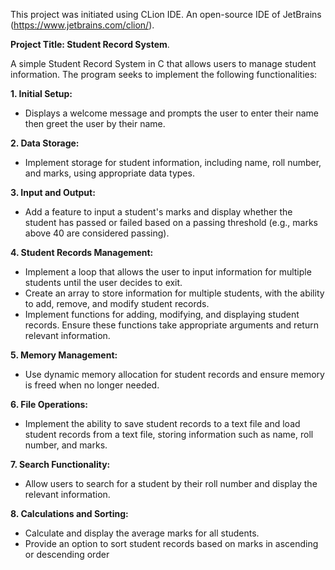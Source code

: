 This project was initiated using CLion IDE. An open-source IDE of JetBrains (https://www.jetbrains.com/clion/).

**Project Title: Student Record System**.

A simple Student Record System in C that allows users to manage student information. The program seeks to implement the following functionalities:

**1.	Initial Setup:**
  -	Displays a welcome message and prompts the user to enter their name then greet the user by their name.

**2.	Data Storage:**
  -	Implement storage for student information, including name, roll number, and marks, using appropriate data types.

**3.	Input and Output:**
  -	Add a feature to input a student's marks and display whether the student has passed or failed based on a passing threshold (e.g., marks above 40 are considered passing).
    
**4.	Student Records Management:**
  -	Implement a loop that allows the user to input information for multiple students until the user decides to exit.
  -	Create an array to store information for multiple students, with the ability to add, remove, and modify student records.
  -	Implement functions for adding, modifying, and displaying student records. Ensure these functions take appropriate arguments and return relevant information.

**5.	Memory Management:**
  - Use dynamic memory allocation for student records and ensure memory is freed when no longer needed.

**6.	File Operations:**
  - Implement the ability to save student records to a text file and load student records from a text file, storing information such as name, roll number, and marks.

**7.	Search Functionality:**
  -	Allow users to search for a student by their roll number and display the relevant information.

**8.	Calculations and Sorting:**
  -	Calculate and display the average marks for all students.
  -	Provide an option to sort student records based on marks in ascending or descending order


